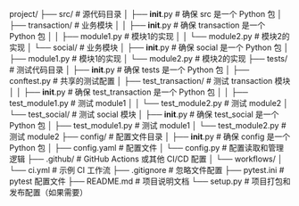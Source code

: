 project/
├── src/                     # 源代码目录
│   ├── __init__.py          # 确保 src 是一个 Python 包
│   ├── transaction/         # 业务模块
│   │   ├── __init__.py      # 确保 transaction 是一个 Python 包
│   │   ├── module1.py       # 模块1的实现
│   │   └── module2.py       # 模块2的实现
│   └── social/              # 业务模块
│       ├── __init__.py      # 确保 social 是一个 Python 包
│       ├── module1.py       # 模块1的实现
│       └── module2.py       # 模块2的实现
├── tests/                   # 测试代码目录
│   ├── __init__.py          # 确保 tests 是一个 Python 包
│   ├── conftest.py          # 共享的测试配置
│   ├── test_transaction/    # 测试 transaction 模块
│   │   ├── __init__.py      # 确保 test_transaction 是一个 Python 包
│   │   ├── test_module1.py  # 测试 module1
│   │   └── test_module2.py  # 测试 module2
│   └── test_social/         # 测试 social 模块
│       ├── __init__.py      # 确保 test_social 是一个 Python 包
│       ├── test_module1.py  # 测试 module1
│       └── test_module2.py  # 测试 module2
├── config/                  # 配置文件目录
│   ├── __init__.py          # 确保 config 是一个 Python 包
│   ├── config.yaml          # 配置文件
│   └── config.py            # 配置读取和管理逻辑
├── .github/                 # GitHub Actions 或其他 CI/CD 配置
│   └── workflows/
│       └── ci.yml           # 示例 CI 工作流
├── .gitignore               # 忽略文件配置
├── pytest.ini               # pytest 配置文件
├── README.md                # 项目说明文档
└── setup.py                 # 项目打包和发布配置（如果需要）

